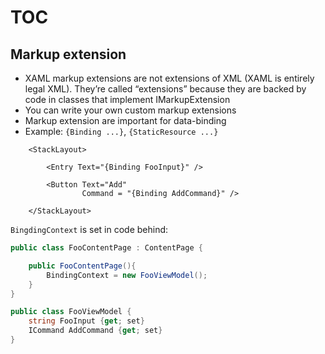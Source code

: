 # TOC

## Markup extension
* XAML markup extensions are not extensions of XML (XAML is entirely legal XML). They’re called “extensions” because they are backed by code in classes that implement IMarkupExtension
* You can write your own custom markup extensions
* Markup extension are important for data-binding
* Example: `{Binding ...}`, `{StaticResource ...}`
```xaml
    <StackLayout>
    
        <Entry Text="{Binding FooInput}" />
        
        <Button Text="Add"
                Command = "{Binding AddCommand}" />
                
    </StackLayout>
```
`BingdingContext` is set in code behind:
```c#
public class FooContentPage : ContentPage {

    public FooContentPage(){
        BindingContext = new FooViewModel();
    }
}

public class FooViewModel {
    string FooInput {get; set}
    ICommand AddCommand {get; set}
}
```
